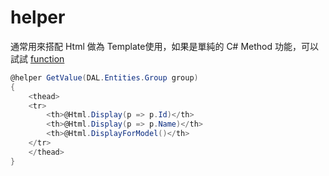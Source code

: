 # helper

通常用來搭配 Html 做為 Template使用，如果是單純的 C# Method 功能，可以試試 [function](https://www.notion.so/function-87fb8c79884249449dad2560beb43758)

```csharp
@helper GetValue(DAL.Entities.Group group)
{
    <thead>
    <tr>
        <th>@Html.Display(p => p.Id)</th>
        <th>@Html.Display(p => p.Name)</th>
        <th>@Html.DisplayForModel()</th>
    </tr>
    </thead>
}
```